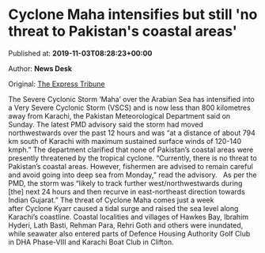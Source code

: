 
# Cyclone Maha intensifies but still 'no threat to Pakistan's coastal areas'

Published at: **2019-11-03T08:28:23+00:00**

Author: **News Desk**

Original: [The Express Tribune](https://tribune.com.pk/story/2092664/1-cyclone-maha-intensifies-still-no-threat-pakistans-coastal-areas/)

The Severe Cyclonic Storm ‘Maha’ over the Arabian Sea has intensified into a Very Severe Cyclonic Storm (VSCS) and is now less than 800 kilometres away from Karachi, the Pakistan Meteorological Department said on Sunday.
The latest PMD advisory said the storm had moved northwestwards over the past 12 hours and was “at a distance of about 794 km south of Karachi with maximum sustained surface winds of 120-140 kmph.”
The department clarified that none of Pakistan’s coastal areas were presently threatened by the tropical cyclone.
“Currently, there is no threat to Pakistan’s coastal areas. However, fishermen are advised to remain careful and avoid going into deep sea from Monday,” read the advisory.
 
As per the PMD, the storm was “likely to track further west/northwestwards during [the] next 24 hours and then recurve in east-northeast direction towards Indian Gujarat.”
The threat of Cyclone Maha comes just a week after Cyclone Kyarr caused a tidal surge and raised the sea level along Karachi’s coastline.
Coastal localities and villages of Hawkes Bay, Ibrahim Hyderi, Lath Basti, Rehman Para, Rehri Goth and others were inundated, while seawater also entered parts of Defence Housing Authority Golf Club in DHA Phase-VIII and Karachi Boat Club in Clifton.
